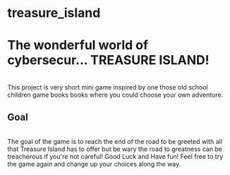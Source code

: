 # treasure_island
<h1>The wonderful world of cybersecur... TREASURE ISLAND!</h1>
<br>This project is very short mini game inspired by one those old school children game books books where you could choose your own adventure.</br> 
<h2>Goal</h2>
<br>The goal of the game is to reach the end of the road to be greeted with all that Treasure Island has to offer but be wary the road to greatness can be treacherous if you're not careful! Good Luck and Have fun! Feel free to try the game again and change up your choices along the way.</br> 
